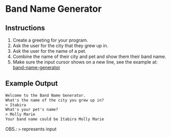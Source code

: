 # Band Name Generator

## Instructions

1. Create a greeting for your program.
2. Ask the user for the city that they grew up in.
3. Ask the user for the name of a pet.
4. Combine the name of their city and pet and show them their band name.
5. Make sure the input cursor shows on a new line, see the example at: [band-name-generator](https://band-name-generator-end.appbrewery.repl.run/)

## Example Output

```txt
Welcome to the Band Name Generator.
What's the name of the city you grew up in?
> Itabira
What's your pet's name?
> Molly Marie
Your band name could be Itabira Molly Marie
```

OBS.: `>` represents input
